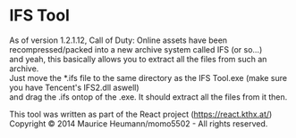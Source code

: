 IFS Tool
========

As of version 1.2.1.12, Call of Duty: Online assets have been recompressed/packed into a new archive system called IFS (or so...)  
and yeah, this basically allows you to extract all the files from such an archive.  
Just move the *.ifs file to the same directory as the IFS Tool.exe (make sure you have Tencent's IFS2.dll aswell)  
and drag the .ifs ontop of the .exe. It should extract all the files from it then.

This tool was written as part of the React project (https://react.kthx.at/)
Copyright © 2014 Maurice Heumann/momo5502 - All rights reserved.